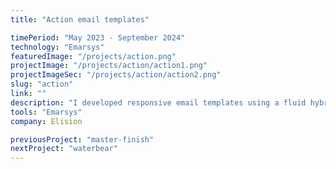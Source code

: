 ```yaml
---
title: "Action email templates"

timePeriod: "May 2023 - September 2024"
technology: "Emarsys"
featuredImage: "/projects/action.png"
projectImage: "/projects/action/action1.png"
projectImageSec: "/projects/action/action2.png"
slug: "action"
link: ""
description: "I developed responsive email templates using a fluid hybrid coding approach, ensuring compatibility across various email clients and devices. This technique combines fluid layouts with fixed elements, providing optimal display on both desktop and mobile environments.Implementation of rounded corners buttons with dynamic width for all email clients. Conditional display of elements using 'Emarsys scripting language'. Manipulation with data using custom varaibles as feature of VCE Product search plugin. Integrated multilingual plugins to enhance user experience. Implementation of styles for dark-mode."
tools: "Emarsys"
company: Elision

previousProject: "master-finish"
nextProject: "waterbear"
---
```


